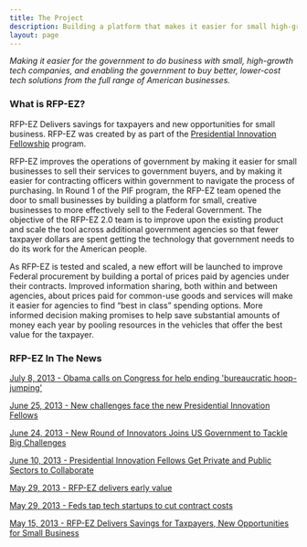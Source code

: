 ```yaml
---
title: The Project
description: Building a platform that makes it easier for small high-growth businesses to sell to the federal government.
layout: page
---
```


<p><em>Making it easier for the government to do business with small, high-growth tech companies, and enabling the government to buy better, lower-cost tech solutions from the full range of American businesses.</em></p>

<h3>What is RFP-EZ?</h3>
<p>RFP-EZ Delivers savings for taxpayers and new opportunities for small business. RFP-EZ was created by as part of the <a href="http://www.whitehouse.gov/innovationfellows/round-2-fellows" target="_blank">Presidential Innovation Fellowship</a> program.</p>

<p>RFP-EZ improves the operations of government by making it easier for small businesses to sell their services to government buyers, and by making it easier for contracting officers within government to navigate the process of purchasing.  In Round 1 of the PIF program, the RFP-EZ team opened the door to small businesses by building a platform for small, creative businesses to more effectively sell to the Federal Government. The objective of the RFP-EZ 2.0 team is to improve upon the existing product and scale the tool across additional government agencies so that fewer taxpayer dollars are spent getting the technology that government needs to do its work for the American people.</p> 

<p>As RFP-EZ is tested and scaled, a new effort will be launched to improve Federal procurement by building a portal of prices paid by agencies under their contracts.  Improved information sharing, both within and between agencies, about prices paid for common-use goods and services will make it easier for agencies to find “best in class” spending options.  More informed decision making promises to help save substantial amounts of money each year by pooling resources in the vehicles that offer the best value for the taxpayer.</p>

<h3>RFP-EZ In The News</h3>

<p><a href="http://www.politico.com/politico44/2013/07/obama-calls-on-congress-for-help-ending-bureaucratic-167766.html" target="_blank">July 8, 2013 - Obama calls on Congress for help ending 'bureaucratic hoop-jumping'</a></p>
<p><a href="http://fcw.com/articles/2013/06/25/presidential-innovation-round-two.aspx" target="_blank">June 25, 2013 - New challenges face the new Presidential Innovation Fellows</a></p>
<p><a href="http://www.whitehouse.gov/blog/2013/06/24/new-round-innovators-joins-us-government-tackle-big-challenges" target="_blank">June 24, 2013 - New Round of Innovators Joins US Government to Tackle Big Challenges</a></p>
<p><a href="http://www.govtech.com/pcio/Presidential-Innovation-Fellows-Get-Private-and-Public-Sectors-to-Collaborate.html" target="_blank">June 10, 2013 - Presidential Innovation Fellows Get Private and Public Sectors to Collaborate</a></p>
<p><a href="http://fcw.com/articles/2013/05/29/ez-rfp-value.aspx" target="_blank">May 29, 2013 - RFP-EZ delivers early value</a></p>
<p><a href="http://www.politico.com/story/2013/05/feds-tap-tech-startups-to-cut-contract-costs-91952.html" target="_blank">May 29, 2013 - Feds tap tech startups to cut contract costs</a></p>
<p><a href="http://www.whitehouse.gov/blog/2013/05/15/rfp-ez-delivers-savings-taxpayers-new-opportunities-small-business" target="_blank">May 15, 2013 - RFP-EZ Delivers Savings for Taxpayers, New Opportunities for Small Business</a></p>
